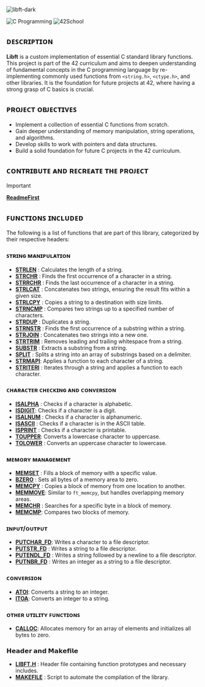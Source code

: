 ![libft-dark](https://github.com/user-attachments/assets/6d092f7c-995b-43e3-ae39-6fb372bd08b9)

![C Programming](https://img.shields.io/badge/Language-C-blue)
![42School](https://img.shields.io/badge/42School-Project-blue)

## ᴅᴇꜱᴄʀɪᴘᴛɪᴏɴ

**Libft** is a custom implementation of essential C standard library functions. This project is part of the 42 curriculum and aims to deepen understanding of fundamental concepts in the C programming language by re-implementing commonly used functions from `<string.h>`, `<ctype.h>`, and other libraries. It is the foundation for future projects at 42, where having a strong grasp of C basics is crucial.

## ᴘʀᴏᴊᴇᴄᴛ ᴏʙᴊᴇᴄᴛɪᴠᴇꜱ

- Implement a collection of essential C functions from scratch.
- Gain deeper understanding of memory manipulation, string operations, and algorithms.
- Develop skills to work with pointers and data structures.
- Build a solid foundation for future C projects in the 42 curriculum.

## ᴄᴏɴᴛʀɪʙᴜᴛᴇ ᴀɴᴅ ʀᴇᴄʀᴇᴀᴛᴇ ᴛʜᴇ ᴘʀᴏᴊᴇᴄᴛ

>[!IMPORTANT]
> [**ReadmeFirst**](ReadmeFirst) 

## ꜰᴜɴᴄᴛɪᴏɴꜱ ɪɴᴄʟᴜᴅᴇᴅ

The following is a list of functions that are part of this library, categorized by their respective headers:

### ꜱᴛʀɪɴɢ ᴍᴀɴɪᴘᴜʟᴀᴛɪᴏɴ

- [**STRLEN**](libft/ft_strlen.c) : Calculates the length of a string.
- [**STRCHR**](libft/ft_strchr.c) : Finds the first occurrence of a character in a string.
- [**STRRCHR**](libft/ft_strrchr.c) : Finds the last occurrence of a character in a string.
- [**STRLCAT**](libft/ft_strlcat.c) : Concatenates two strings, ensuring the result fits within a given size.
- [**STRLCPY**](libft/ft_strlcpy.c) : Copies a string to a destination with size limits.
- [**STRNCMP**](libft/ft_strncmp.c) : Compares two strings up to a specified number of characters.
- [**STRDUP**](libft/ft_strdup.c) : Duplicates a string.
- [**STRNSTR**](libft/ft_strnstr.c) : Finds the first occurrence of a substring within a string.
- [**STRJOIN**](libft/ft_strjoin.c) : Concatenates two strings into a new one.
- [**STRTRIM**](libft/ft_strtrim.c) : Removes leading and trailing whitespace from a string.
- [**SUBSTR**](libft/ft_substr.c) : Extracts a substring from a string.
- [**SPLIT**](libft/ft_split.c) : Splits a string into an array of substrings based on a delimiter.
- [**STRMAPI**](libft/ft_strmapi.c): Applies a function to each character of a string.
- [**STRITERI**](libft/ft_striteri.c) : Iterates through a string and applies a function to each character.

### ᴄʜᴀʀᴀᴄᴛᴇʀ ᴄʜᴇᴄᴋɪɴɢ ᴀɴᴅ ᴄᴏɴᴠᴇʀꜱɪᴏɴ

- [**ISALPHA**](libft/ft_isalpha.c) : Checks if a character is alphabetic.
- [**ISDIGIT**](libft/ft_isdigit.c): Checks if a character is a digit.
- [**ISALNUM**](libft/ft_isalnum.c) : Checks if a character is alphanumeric.
- [**ISASCII**](libft/ft_isascii.c) : Checks if a character is in the ASCII table.
- [**ISPRINT**](libft/ft_isprint.c) : Checks if a character is printable.
- [**TOUPPER**](libft/ft_toupper.c): Converts a lowercase character to uppercase.
- [**TOLOWER**](libft/ft_tolower.c) : Converts an uppercase character to lowercase.

### ᴍᴇᴍᴏʀʏ ᴍᴀɴᴀɢᴇᴍᴇɴᴛ

- [**MEMSET**](libft/ft_memset.c) : Fills a block of memory with a specific value.
- [**BZERO**](libft/ft_bzero.c) : Sets all bytes of a memory area to zero.
- [**MEMCPY**](libft/ft_memcpy.c) : Copies a block of memory from one location to another.
- [**MEMMOVE**](libft/ft_memmove.c): Similar to `ft_memcpy`, but handles overlapping memory areas.
- [**MEMCHR**](libft/ft_memchr.c) : Searches for a specific byte in a block of memory.
- [**MEMCMP**](libft/ft_memcmp.c): Compares two blocks of memory.

### ɪɴᴘᴜᴛ/ᴏᴜᴛᴘᴜᴛ

- [**PUTCHAR_FD**](libft/ft_putchar_fd.c): Writes a character to a file descriptor.
- [**PUTSTR_FD**](libft/ft_putstr_fd.c) : Writes a string to a file descriptor.
- [**PUTENDL_FD**](libft/ft_putendl_fd.c) : Writes a string followed by a newline to a file descriptor.
- [**PUTNBR_FD**](libft/ft_putnbr_fd.c) : Writes an integer as a string to a file descriptor.

### ᴄᴏɴᴠᴇʀꜱɪᴏɴ

- [**ATOI**](libft/ft_atoi.c): Converts a string to an integer.
- [**ITOA**](libft/ft_itoa.c): Converts an integer to a string.

### ᴏᴛʜᴇʀ ᴜᴛɪʟɪᴛʏ ꜰᴜɴᴄᴛɪᴏɴꜱ

- [**CALLOC**](libft/ft_calloc.c): Allocates memory for an array of elements and initializes all bytes to zero.

### 𝗛𝗲𝗮𝗱𝗲𝗿 𝗮𝗻𝗱 𝗠𝗮𝗸𝗲𝗳𝗶𝗹𝗲

- [**LIBFT.H**](libft/libft.h) : Header file containing function prototypes and necessary includes.
- [**MAKEFILE**](libft/Makefile) : Script to automate the compilation of the library.

